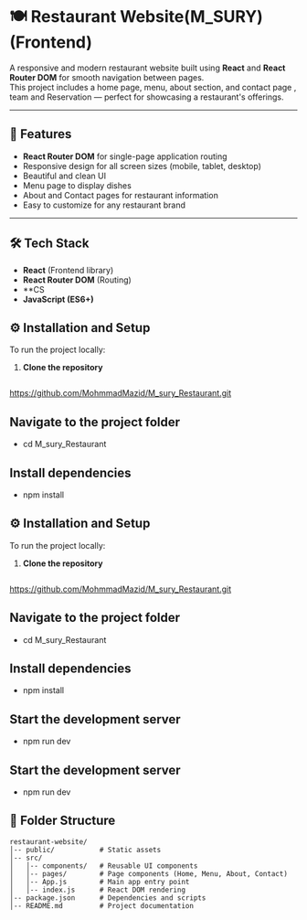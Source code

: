 # 🍽️ Restaurant Website(M_SURY) (Frontend)

A responsive and modern restaurant website built using **React** and **React Router DOM** for smooth navigation between pages.  
This project includes a home page, menu, about section, and contact page , team and Reservation — perfect for showcasing a restaurant's offerings.

---

## 🚀 Features

- **React Router DOM** for single-page application routing
- Responsive design for all screen sizes (mobile, tablet, desktop)
- Beautiful and clean UI
- Menu page to display dishes
- About and Contact pages for restaurant information
- Easy to customize for any restaurant brand

---

## 🛠️ Tech Stack

- **React** (Frontend library)
- **React Router DOM** (Routing)
- \*\*CS
- **JavaScript (ES6+)**




## ⚙️ Installation and Setup
To run the project locally:

1. **Clone the repository**
   ```bash
  https://github.com/MohmmadMazid/M_sury_Restaurant.git

## Navigate to the project folder
-  cd   M_sury_Restaurant

## Install dependencies
- npm install


## ⚙️ Installation and Setup
To run the project locally:

1. **Clone the repository**
   ```bash
  https://github.com/MohmmadMazid/M_sury_Restaurant.git

## Navigate to the project folder
-  cd   M_sury_Restaurant

## Install dependencies
- npm install

## Start the development server

- npm run dev


## Start the development server

- npm run dev



## 📂 Folder Structure

````plaintext
restaurant-website/
│-- public/           # Static assets
│-- src/
│   │-- components/   # Reusable UI components
│   │-- pages/        # Page components (Home, Menu, About, Contact)
│   │-- App.js        # Main app entry point
│   │-- index.js      # React DOM rendering
│-- package.json      # Dependencies and scripts
│-- README.md         # Project documentation

